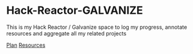 # Hack-Reactor-GALVANIZE
This is my Hack Reactor / Galvanize space to log my progress, annotate resources and aggregate all my related projects

[Plan](Plan.md)
[Resources](Resources.md)

